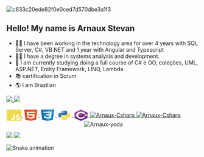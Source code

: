 
![c633c20ede82f0e0ced7d570dbe3a1f3](https://user-images.githubusercontent.com/70382532/138322189-2db8df52-9dcb-40a0-88a8-c365466bd33d.gif)


## Hello! My name is Arnaux Stevan

- 👨‍💻 I have been working in the technology area for over 4 years with SQL Server, C#, VB.NET and 1 year with Angular and Typescript
- 👨‍🎓 I have a degree in systems analysis and development.
- 📘 I am currently studying doing a full course of C# e OO, coleções, UML, ASP.NET, Entity Framework, LINQ, Lambda
- 📚 certification in Scrum
- 🌎 I am Brazilian


<div>
  <a href="https://github.com/Arnauxx">
  <img height="180em" src="https://github-readme-stats.vercel.app/api?username=Arnauxx&show_icons=true&theme=tokyonight&include_all_commits=true&count_private=true"/>
  <img height="180em" src="https://github-readme-stats.vercel.app/api/top-langs/?username=Arnauxx&layout=compact&langs_count=7&theme=tokyonight"/>
</div>

<div style="display: inline_block"><br>
  <img align="center" alt="Arnaux-Js" height="30" width="40" src="https://raw.githubusercontent.com/devicons/devicon/master/icons/javascript/javascript-plain.svg">
  <img align="center" alt="Arnaux-HTML" height="30" width="40" src="https://raw.githubusercontent.com/devicons/devicon/master/icons/html5/html5-original.svg">
  <img align="center" alt="Arnaux-CSS" height="30" width="40" src="https://raw.githubusercontent.com/devicons/devicon/master/icons/css3/css3-original.svg">
  <img align="center" alt="Arnaux-Python" height="30" width="40" src="https://raw.githubusercontent.com/devicons/devicon/master/icons/python/python-original.svg">
  <img align="center" alt="Arnaux-Csharp" height="30" width="40" src="https://raw.githubusercontent.com/devicons/devicon/master/icons/csharp/csharp-original.svg">
  <img align="center" alt="Arnaux-Csharp" height="30" width="40" src="https://cdn.icon-icons.com/icons2/2415/PNG/512/dot_net_original_wordmark_logo_icon_146547.png">
  <img align="center" alt="Arnaux-Csharp" height="30" width="40" src="https://altyra.com/wp-content/uploads/2018/11/microsoft-sql-server-logo-png-300x243.png">
  <img align="right" alt="Arnaux-yoda" height="200" width="300" src="http://clubedosgeeks.com.br/wp-content/uploads/2016/01/dormrm.gif">
</div>

  ##
  
<div> 

  <a href = "https://api.whatsapp.com/send?phone=%225511952915636%22"><img src="https://img.shields.io/badge/WhatsApp-25D366?style=for-the-badge&logo=whatsapp&logoColor=white" target="_blank"></a>
  <a href="https://www.linkedin.com/in/arnaux-stevan-6a052a1a4" target="_blank"><img src="https://img.shields.io/badge/-LinkedIn-%230077B5?style=for-the-badge&logo=linkedin&logoColor=white" target="_blank"></a> 
 
  ![Snake animation](https://github.com/arnauxx/arnauxx/blob/output/github-contribution-grid-snake.svg)
 
</div>


